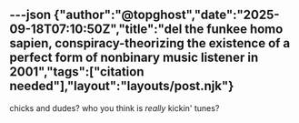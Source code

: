 ---json
{"author":"@topghost","date":"2025-09-18T07:10:50Z","title":"del the funkee homo sapien, conspiracy-theorizing the existence of a perfect form of nonbinary music listener in 2001","tags":["citation needed"],"layout":"layouts/post.njk"}
---
chicks and dudes? who you think is _really_ kickin&#x27; tunes?
